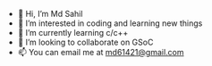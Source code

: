 - 👋 Hi, I’m Md Sahil
- 👀 I’m interested in coding and learning new things
- 🌱 I’m currently learning c/c++
- 💞️ I’m looking to collaborate on GSoC
- 📫 You can email me at md61421@gmail.com

